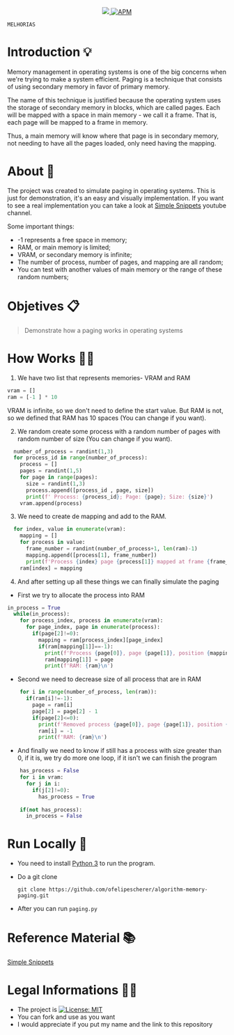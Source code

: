 <div align=center>
<a href="https://www.python.org">
<img src="https://img.shields.io/badge/python-3.7-informational">
</a>
<a href="https://opensource.org/licenses/MIT">
<img alt="APM" src="https://img.shields.io/apm/l/vim-mode">
</a>
</div>      
    
    MELHORIAS
    
    
# Introduction 💡
Memory management in operating systems is one of the big concerns when we're trying to make a system efficient. Paging is a technique that consists of using secondary memory in favor of primary memory.

The name of this technique is justified because the operating system uses the storage of secondary memory in blocks, which are called pages. Each will be mapped with a space in main memory - we call it a frame. That is, each page will be mapped to a frame in memory.

Thus, a main memory will know where that page is in secondary memory, not needing to have all the pages loaded, only need having the mapping.

# About 📘
The project was created to simulate paging in operating systems. This is just for demonstration, it's an easy and visually implementation. If you want to see a real implementation you can take a look at [Simple Snippets](https://www.youtube.com/watch?v=pJ6qrCB8pDw) youtube channel.

Some important things:
- -1 represents a free space in memory;
- RAM, or main memory is limited;
- VRAM, or secondary memory is infinite;
- The number of process, number of pages, and mapping are all random;
- You can test with another values of main memory or the range of these random numbers;

# Objetives 📋

> Demonstrate how a paging works in operating systems

# How Works 👨‍🏫

1. We have two list that represents memories- VRAM and RAM
```python
vram = []
ram = [-1 ] * 10
```
VRAM is infinite, so we don't need to define the start value. But RAM is not, so we defined that RAM has 10 spaces (You can change if you want).

2. We random create some process with a random number of pages with random number of size (You can change if you want).
```python
  number_of_process = randint(1,3)
  for process_id in range(number_of_process):
    process = []
    pages = randint(1,5)
    for page in range(pages):
      size = randint(1,3)
      process.append([process_id , page, size])
      print(f' Process: {process_id}; Page: {page}; Size: {size}')
    vram.append(process)
```

3. We need to create de mapping and add to the RAM.
```python
  for index, value in enumerate(vram):
    mapping = []
    for process in value:
      frame_number = randint(number_of_process+1, len(ram)-1)
      mapping.append([process[1], frame_number])
      print(f'Process {index} page {process[1]} mapped at frame {frame_number}')
    ram[index] = mapping
```

4. And after setting up all these things we can finally simulate the paging
 - First we try to allocate the process into RAM  
```python
in_process = True
  while(in_process):
    for process_index, process in enumerate(vram):
      for page_index, page in enumerate(process):
        if(page[2]!=0):
          mapping = ram[process_index][page_index]
          if(ram[mapping[1]]==-1):
            print(f'Process {page[0]}, page {page[1]}, position {mapping[1]} allocated')
            ram[mapping[1]] = page
            print(f'RAM: {ram}\n')
```
 - Second we need to decrease size of all process that are in RAM
```python
    for i in range(number_of_process, len(ram)):
      if(ram[i]!=-1):
        page = ram[i]
        page[2] = page[2] - 1
        if(page[2]<=0):
          print(f'Removed process {page[0]}, page {page[1]}, position {ram.index(ram[i])} because processing has finished')
          ram[i] = -1
          print(f'RAM: {ram}\n')
```
 - And finally we need to know if still has a process with size greater than 0, if it is, we try do more one loop, if it isn't we can finish the program
```python
    has_process = False
    for i in vram:
      for j in i:
        if(j[2]!=0):
          has_process = True
    
    if(not has_process):
      in_process = False
```

# Run Locally 📂
- You need to install [Python 3](https://www.python.org/downloads) to run the program.

- Do a git clone

      git clone https://github.com/ofelipescherer/algorithm-memory-paging.git

- After you can run `paging.py`

# Reference Material 📚
[Simple Snippets](https://www.youtube.com/watch?v=pJ6qrCB8pDw)

# Legal Informations 👩‍⚖️

- The project is [![License: MIT](https://img.shields.io/badge/License-MIT-yellow.svg)](https://opensource.org/licenses/MIT)
- You can fork and use as you want
- I would appreciate if you put my name and the link to this repository

